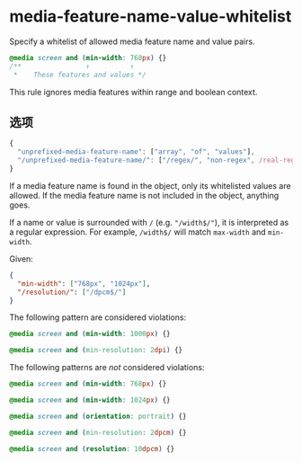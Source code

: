 # media-feature-name-value-whitelist

Specify a whitelist of allowed media feature name and value pairs.

```css
@media screen and (min-width: 768px) {}
/**                ↑          ↑
 *    These features and values */
```

This rule ignores media features within range and boolean context.

## 选项

```js
{
  "unprefixed-media-feature-name": ["array", "of", "values"],
  "/unprefixed-media-feature-name/": ["/regex/", "non-regex", /real-regex/]
}
```

If a media feature name is found in the object, only its whitelisted values are
allowed. If the media feature name is not included in the object, anything goes.

If a name or value is surrounded with `/` (e.g. `"/width$/"`), it is interpreted
as a regular expression. For example, `/width$/` will match `max-width` and
`min-width`.

Given:

```json
{
  "min-width": ["768px", "1024px"],
  "/resolution/": ["/dpcm$/"]
}
```

The following pattern are considered violations:

```css
@media screen and (min-width: 1000px) {}
```

```css
@media screen and (min-resolution: 2dpi) {}
```

The following patterns are *not* considered violations:

```css
@media screen and (min-width: 768px) {}
```

```css
@media screen and (min-width: 1024px) {}
```

```css
@media screen and (orientation: portrait) {}
```

```css
@media screen and (min-resolution: 2dpcm) {}
```

```css
@media screen and (resolution: 10dpcm) {}
```
